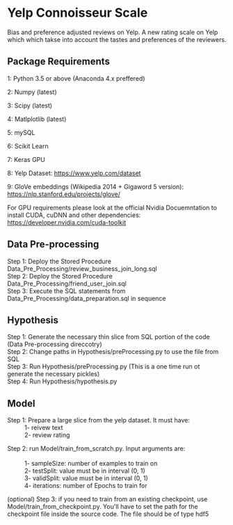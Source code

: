 # Yelp Connoisseur Scale
Bias and preference adjusted reviews on Yelp. A new rating scale on Yelp which which takse into account the tastes and preferences of the reviewers.

## Package Requirements

1: Python 3.5 or above (Anaconda 4.x preffered)

2: Numpy (latest)

3: Scipy (latest)

4: Matlplotlib (latest)

5: mySQL

6: Scikit Learn

7: Keras GPU

8: Yelp Dataset: https://www.yelp.com/dataset

9: GloVe embeddings (Wikipedia 2014 + Gigaword 5 version): https://nlp.stanford.edu/projects/glove/

For GPU requirements please look at the official Nvidia Docuemntation to install CUDA, cuDNN and other dependencies:
https://developer.nvidia.com/cuda-toolkit


## Data Pre-processing

Step 1: Deploy the Stored Procedure Data_Pre_Processing/review_business_join_long.sql <br />
Step 2: Deploy the Stored Procedure Data_Pre_Processing/friend_user_join.sql <br />
Step 3: Execute the SQL statements from Data_Pre_Processing/data_preparation.sql in sequence <br />


## Hypothesis

Step 1: Generate the necessary thin slice from SQL portion of the code (Data Pre-processing direccotry)<br />
Step 2: Change paths in Hypothesis/preProcessing.py to use the file from SQL<br />
Step 3: Run Hypothesis/preProcessing.py (This is a one time run ot generate the necessary pickles) <br />
Step 4: Run Hypothesis/hypothesis.py<br />

## Model

Step 1: Prepare a large slice from the yelp dataset. It must have:<br />
&nbsp;&nbsp;&nbsp;&nbsp;&nbsp;&nbsp;&nbsp;&nbsp;&nbsp;&nbsp;1- reivew text        <br />
&nbsp;&nbsp;&nbsp;&nbsp;&nbsp;&nbsp;&nbsp;&nbsp;&nbsp;&nbsp;2- review rating      <br />

Step 2: run Model/train_from_scratch.py. Input arguments are:   <br />    
&nbsp;&nbsp;&nbsp;&nbsp;&nbsp;&nbsp;&nbsp;&nbsp;&nbsp;&nbsp;1- sampleSize: number of examples to train on <br />
&nbsp;&nbsp;&nbsp;&nbsp;&nbsp;&nbsp;&nbsp;&nbsp;&nbsp;&nbsp;2- testSplit: value must be in interval (0, 1) <br />
&nbsp;&nbsp;&nbsp;&nbsp;&nbsp;&nbsp;&nbsp;&nbsp;&nbsp;&nbsp;3- validSplit: value must be in interval (0, 1) <br />
&nbsp;&nbsp;&nbsp;&nbsp;&nbsp;&nbsp;&nbsp;&nbsp;&nbsp;&nbsp;4- iterations: number of Epochs to train for <br />

(optional) Step 3: if you need to train from an existing checkpoint, use Model/train_from_checkpoint.py. You'll have to set the path for the checkpoint file inside the source code. The file should be of type hdf5
